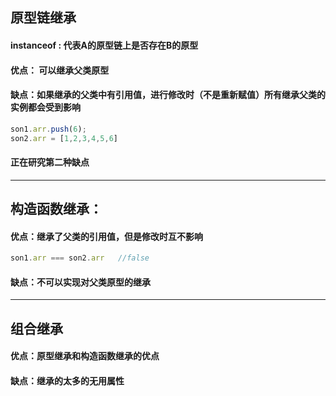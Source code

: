 ## 原型链继承

#### instanceof : 代表A的原型链上是否存在B的原型
#### 优点： 可以继承父类原型
#### 缺点：如果继承的父类中有引用值，进行修改时（不是重新赋值）所有继承父类的实例都会受到影响

```js
son1.arr.push(6);
son2.arr = [1,2,3,4,5,6]
```
#### 正在研究第二种缺点
---
## 构造函数继承：

#### 优点：继承了父类的引用值，但是修改时互不影响
```js
son1.arr === son2.arr   //false
```
#### 缺点：不可以实现对父类原型的继承
---
## 组合继承
#### 优点：原型继承和构造函数继承的优点
#### 缺点：继承的太多的无用属性
